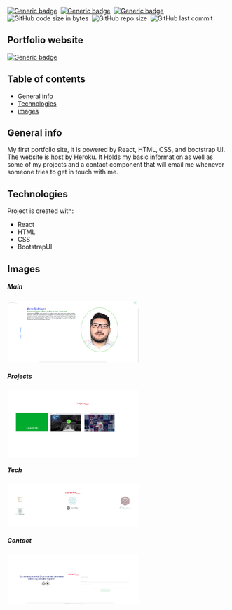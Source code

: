 
[![Generic badge](https://img.shields.io/badge/Code-React-blue.svg)](https://shields.io/)&nbsp; [![Generic badge](https://img.shields.io/badge/Code-React-red.svg)](https://shields.io/)&nbsp; [![Generic badge](https://img.shields.io/badge/Code-JavaScript-yellow.svg)](https://shields.io/)&nbsp; ![GitHub code size in bytes](https://img.shields.io/github/languages/code-size/MarioR9/VisualRecognition)&nbsp; ![GitHub repo size](https://img.shields.io/github/repo-size/MarioR9/Portfolio?color=g&label=Repo%20Size)&nbsp; ![GitHub last commit](https://img.shields.io/github/last-commit/MarioR9/Portfolio)

## Portfolio website

[![Generic badge](https://img.shields.io/badge/Live-Web-blue.svg)](https://mariorodriguez.herokuapp.com/)&nbsp;

## Table of contents
* [General info](#general-info)
* [Technologies](#technologies)
* [images](#images)

## General info

My first portfolio site, it is powered by React, HTML, CSS, and bootstrap UI. The website is host by Heroku. It Holds my basic information as well as some of my projects and a contact component that will email me whenever someone tries to get in touch with me.
	
## Technologies

Project is created with:
* React 
* HTML
* CSS
* BootstrapUI


## Images

##### Main 
<img src="ReadmeImages/home.png" width="300"> 

##### Projects 
<img src="ReadmeImages/projects.png" width="300"> 

##### Tech 
<img src="ReadmeImages/tech.png" width="300"> 

##### Contact 
<img src="ReadmeImages/contact.png" width="300"> 
